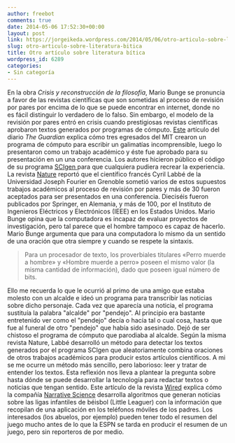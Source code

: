 ```yaml
---
author: freebot
comments: true
date: 2014-05-06 17:52:30+00:00
layout: post
link: https://jorgeikeda.wordpress.com/2014/05/06/otro-articulo-sobre-literatura-bitica/
slug: otro-articulo-sobre-literatura-bitica
title: Otro artículo sobre literatura bítica
wordpress_id: 6289
categories:
- Sin categoría
---
```


En la obra _Crisis y reconstrucción de la filosofía_, Mario Bunge se pronuncia a favor de las revistas científicas que son sometidas al proceso de revisión por pares por encima de lo que se puede encontrar en internet, donde no es fácil distinguir lo verdadero de lo falso. Sin embargo, el modelo de la revisión por pares entró en crisis cuando prestigiosas revistas científicas aprobaron textos generados por programas de cómputo.  [Este](http://www.theguardian.com/technology/shortcuts/2014/feb/26/how-computer-generated-fake-papers-flooding-academia?CMP=twt_gu) artículo del diario _The Guardian_ explica cómo tres egresados del MIT crearon un programa de cómputo para escribir un galimatías incomprensible, luego lo presentaron como un trabajo académico y éste fue aprobado para su presentación en un una conferencia. Los autores hicieron público el código de su programa [SCIgen ](http://pdos.csail.mit.edu/scigen/)para que cualquiera pudiera recrear la experiencia. 
La revista [Nature](http://www.nature.com/news/publishers-withdraw-more-than-120-gibberish-papers-1.14763) reportó que el científico francés Cyril Labbé de la Universidad Joseph Fourier en Grenoble sometió varios de estos supuestos trabajos académicos al proceso de revisión por pares y más de 30 fueron aceptados para ser presentados en una conferencia. Dieciséis fueron publicados por Springer, en Alemania, y más de 100, por el  Instituto de Ingenieros Eléctricos y Electrónicos (IEEE) en los Estados Unidos. 
Mario Bunge opina que la computadora es incapaz de evaluar proyectos de investigación, pero tal parece que el hombre tampoco es capaz de hacerlo. Mario Bunge argumenta que para una computadora lo mismo da un sentido de una oración que otra siempre y cuando se respete la sintaxis.




<blockquote>
Para un procesador de texto, los proverbiales titulares «Perro muerde a hombre» y «Hombre muerde a perro» poseen el mismo valor (la misma cantidad de información), dado que poseen igual número de bits.</blockquote>



Ello me recuerda lo que le ocurrió al primo de una amigo que estaba molesto con un alcalde e ideó un programa para transcribir las noticias sobre dicho personaje. Cada vez que aparecía una noticia,  el programa sustituía la palabra "alcalde" por "pendejo". Al principio era bastante entretenido ver como el "pendejo" decía o hacía tal o cual cosa, hasta que fue al funeral de otro "pendejo" que había sido asesinado. Dejó de ser chistoso el programa de cómputo que parodiaba al alcalde. 
Según la misma revista Nature, Labbé desarrolló un método para detectar los textos generados por el programa SCIgen que aleatoriamente combina oraciones de otros trabajos académicos para producir estos artículos científicos. A mi se me ocurre un método más sencillo, pero laborioso: leer y tratar de entender los textos.
Esta reflexión nos lleva a plantear la pregunta sobre hasta dónde se puede desarrollar la tecnología para redactar textos o noticias que tengan sentido. Este artículo de la revista [Wired](http://www.wired.com/2012/04/can-an-algorithm-write-a-better-news-story-than-a-human-reporter/) explica cómo la compañía [Narrative Science](http://narrativescience.com/) desarrolla algoritmos que generan noticias sobre las ligas infantiles de béisbol (Little Leaguer) con la información que recopilan de una aplicación en los teléfonos móviles de los padres. Los interesados (los abuelos, por ejemplo) pueden tener todo el resumen del juego mucho antes de lo que la ESPN se tarda en producir el resumen de un juego, pero sin reporteros de por medio. 
